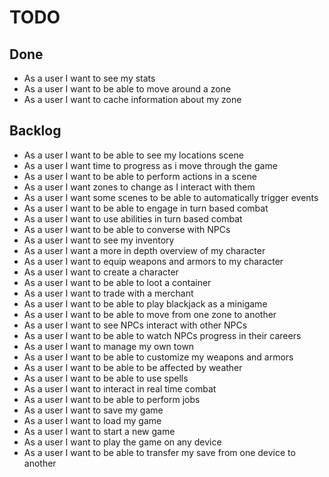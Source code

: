 # TODO

## Done
- As a user I want to see my stats
- As a user I want to be able to move around a zone
- As a user I want to cache information about my zone

## Backlog
- As a user I want to be able to see my locations scene
- As a user I want time to progress as i move through the game
- As a user I want to be able to perform actions in a scene
- As a user I want zones to change as I interact with them
- As a user I want some scenes to be able to automatically trigger events
- As a user I want to be able to engage in turn based combat
- As a user I want to use abilities in turn based combat
- As a user I want to be able to converse with NPCs
- As a user I want to see my inventory
- As a user I want a more in depth overview of my character
- As a user I want to equip weapons and armors to my character
- As a user I want to create a character
- As a user I want to be able to loot a container
- As a user I want to trade with a merchant
- As a user I want to be able to play blackjack as a minigame
- As a user I want to be able to move from one zone to another
- As a user I want to see NPCs interact with other NPCs
- As a user I want to be able to watch NPCs progress in their careers
- As a user I want to manage my own town
- As a user I want to be able to customize my weapons and armors
- As a user I want to be able to be affected by weather
- As a user I want to be able to use spells 
- As a user I want to interact in real time combat
- As a user I want to be able to perform jobs
- As a user I want to save my game
- As a user I want to load my game
- As a user I want to start a new game
- As a user I want to play the game on any device
- As a user I want to be able to transfer my save from one device to another

